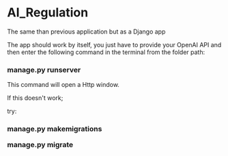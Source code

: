 # AI_Regulation

The same than previous application but as a Django app

The app should work by itself, you just have to provide your OpenAI API and then enter the following command in the terminal from the folder path:

<h3>
manage.py runserver
</h3>

This command will open a Http window.

If this doesn't work;

try:

<h3>
manage.py makemigrations

manage.py migrate

</h3>
